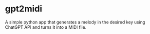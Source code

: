 # gpt2midi
A simple python app that generates a melody in the desired key using ChatGPT API and turns it into a MIDI file.
